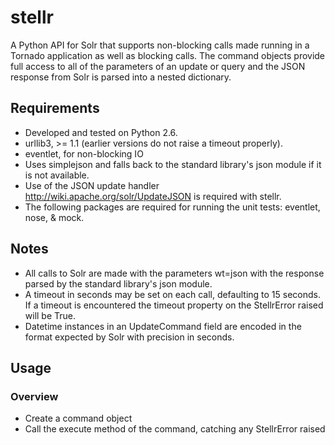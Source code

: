 stellr
======

A Python API for Solr that supports non-blocking calls made running in a Tornado application as well as blocking calls. The command objects provide full access to all of the parameters of an update or query and the JSON response from Solr is parsed into a nested dictionary.

Requirements
------------

* Developed and tested on Python 2.6.
* urllib3, >= 1.1 (earlier versions do not raise a timeout properly).
* eventlet, for non-blocking IO
* Uses simplejson and falls back to the standard library's json module if it is not available.
* Use of the JSON update handler http://wiki.apache.org/solr/UpdateJSON is required with stellr.
* The following packages are required for running the unit tests: eventlet, nose, & mock.

Notes
-----
* All calls to Solr are made with the parameters wt=json with the response parsed by the standard library's json module.
* A timeout in seconds may be set on each call, defaulting to 15 seconds. If a timeout is encountered the timeout property on the StellrError raised will be True.
* Datetime instances in an UpdateCommand field are encoded in the format expected by Solr with precision in seconds.

Usage
-----

### Overview

* Create a command object
* Call the execute method of the command, catching any StellrError raised
